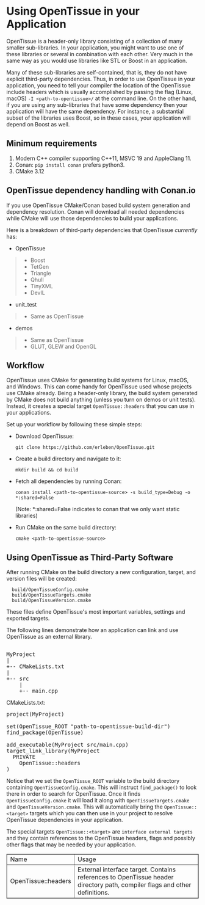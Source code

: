 # Using OpenTissue in your Application
OpenTissue is a header-only library consisting of a collection of many smaller sub-libraries. In your application, you might want to use one of these libraries or several in combination with each other. Very much in the same way as you would use libraries like STL or Boost in an application.

Many of these sub-libraries are self-contained, that is, they do not have explicit third-party dependencies. Thus, in order to use OpenTissue in your application, you need to tell your compiler the location of the OpenTissue include headers which is usually accomplished by passing the flag (Linux, macOS) ```-I <path-to-opentissue>/``` at the command line. On the other hand, if you are using any sub-libraries that have some dependency then your application will have the same dependency. For instance, a substantial subset of the libraries uses Boost, so in these cases, your application will depend on Boost as well.

## Minimum requirements
  1. Modern C++ compiler supporting C++11, MSVC 19 and AppleClang 11.
  2. Conan: ```pip install conan``` prefers python3.
  3. CMake 3.12

## OpenTissue dependency handling with Conan.io
If you use OpenTissue CMake/Conan based build system generation and dependency resolution. Conan will download all needed dependencies while CMake will use those dependencies to build your applications.

Here is a breakdown of third-party dependencies that OpenTissue *currently* has:

- OpenTissue
> - Boost
> - TetGen
> - Triangle
> - Qhull
> - TinyXML
> - DevIL

- unit_test
> - Same as OpenTissue

- demos
> - Same as OpenTissue
> - GLUT, GLEW and OpenGL

## Workflow

OpenTissue uses CMake for generating build systems for Linux, macOS, and Windows. This can come handy for OpenTissue used whose projects use CMake already.
Being a header-only library, the build system generated by CMake does not build anything (unless you turn on demos or unit tests). Instead, it creates a special target ```OpenTissue::headers``` that you can use in your applications.

Set up your workflow by following these simple steps:

* Download OpenTissue: 

      git clone https://github.com/erleben/OpenTissue.git
* Create a build directory and navigate to it: 

      mkdir build && cd build
* Fetch all dependencies by running Conan: 

      conan install <path-to-opentissue-source> -s build_type=Debug -o *:shared=False
  (Note: \*:shared=False indicates to conan that we only want static libraries)
* Run CMake on the same build directory: 
  
      cmake <path-to-opentissue-source>
      
## Using OpenTissue as Third-Party Software

After running CMake on the build directory a new configuration, target, and version files will be created:

      build/OpenTissueConfig.cmake
      build/OpenTissueTargets.cmake
      build/OpenTissueVersion.cmake

These files define OpenTissue's most important variables, settings and exported targets.

The following lines demonstrate how an application can link and use OpenTissue as an external library.

<pre>

MyProject
|
+-- CMakeLists.txt
|
+-- src
    |
    +-- main.cpp
</pre>

CMakeLists.txt:

<pre>
project(MyProject)

set(OpenTissue_ROOT "path-to-opentissue-build-dir")
find_package(OpenTissue)

add_executable(MyProject src/main.cpp)
target_link_library(MyProject
  PRIVATE
    OpenTissue::headers
)
</pre>

Notice that we set the ```OpenTissue_ROOT``` variable to the build directory containing ```OpenTissueConfig.cmake```. This will instruct ```find_package()``` to look there in order to search for OpenTissue. Once it finds ```OpenTissueConfig.cmake``` it will load it along with ```OpenTissueTargets.cmake``` and ```OpenTissueVersion.cmake```. This will automatically bring the ```OpenTissue::<target>``` targets which you can then use in your project to resolve OpenTissue dependencies in your application.

The special targets ```OpenTissue::<target>``` are ```interface external targets``` and they contain references to the OpenTissue headers, flags and possibly other flags that may be needed by your application. 

<table border="1">
<tr>
<td>Name</td><td>Usage</td>
</tr>
<tr>
<td>
OpenTissue::headers
</td>
<td>
External interface target. Contains references to OpenTissue header directory path, compiler flags and other definitions.
</td>
</tr>
</table>
